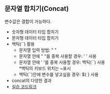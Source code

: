 ## 문자열 합치기(Concat)  
변수값은 결합이 가능하다.
* 숫자형 데이터 타입 합치기 
* 문자형 데이터 타입 합치기  
* 백틱(``) 활용  
  * 문자열 입력 방법: " "  
  * 문자열 안에 " "를 중복 사용할 경우: ' ' 사용  
  * 문자열 안에 ' '를 중복 사용할 경우: 백틱(``) 사용  
    *백틱의 키보드 위치는 ~표시  
  * 백틱(``)안에 변수를 넣고싶을 경우: ${  } 사용  
* concat의 다양한 결과  
* [실습 코드링크](https://github.com/stemkorea7/javascript/blob/master/basic_javascript/chater5/concat.js)
